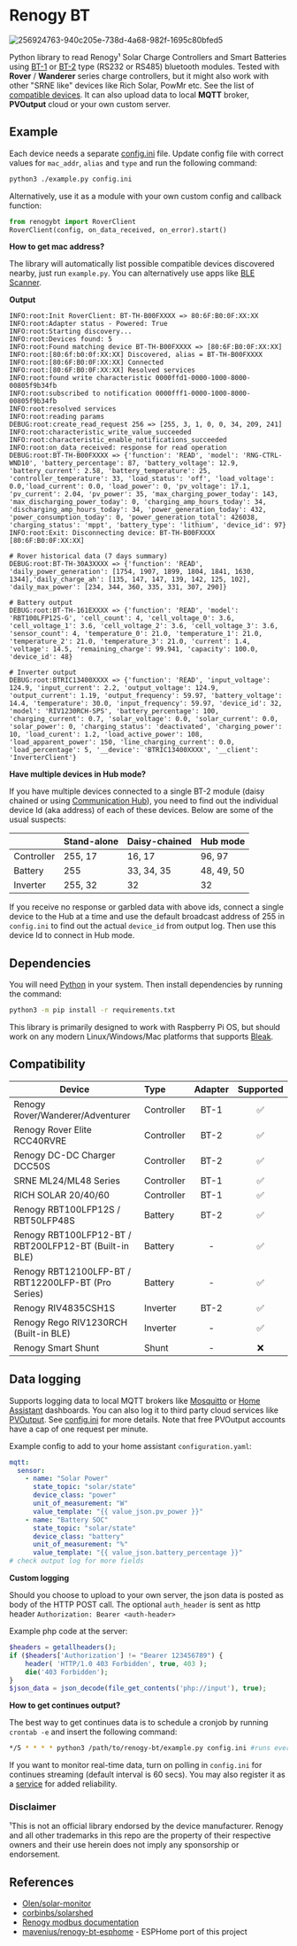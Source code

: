 # Renogy BT
![256924763-940c205e-738d-4a68-982f-1695c80bfed5](https://github.com/cyrils/renogy-bt/assets/5549113/bcdef6ec-efc9-44fd-af70-67165cf6862e)

Python library to read Renogy¹ Solar Charge Controllers and Smart Batteries using  [BT-1](https://www.renogy.com/bt-1-bluetooth-module-new-version/) or [BT-2](https://www.renogy.com/bt-2-bluetooth-module/) type (RS232 or RS485)  bluetooth modules. Tested with **Rover** / **Wanderer** series charge controllers, but it might also work with other  "SRNE like" devices like Rich Solar, PowMr etc. See the list of [compatible devices](#compatibility). It can also upload data to local **MQTT** broker, **PVOutput** cloud or your own custom server.

## Example
Each device needs a separate [config.ini](https://github.com/cyrils/renogy-bt1/blob/main/config.ini) file. Update  config file with correct values for `mac_addr`, `alias` and `type` and run the following command:

```sh
python3 ./example.py config.ini
```
 Alternatively, use it as a module with your own custom config and callback function:
```python
from renogybt import RoverClient
RoverClient(config, on_data_received, on_error).start()
```
**How to get mac address?**

The library will automatically list possible compatible devices discovered nearby, just run `example.py`. You can alternatively use apps like [BLE Scanner](https://play.google.com/store/apps/details?id=com.macdom.ble.blescanner).

**Output**

```
INFO:root:Init RoverClient: BT-TH-B00FXXXX => 80:6F:B0:0F:XX:XX
INFO:root:Adapter status - Powered: True
INFO:root:Starting discovery...
INFO:root:Devices found: 5
INFO:root:Found matching device BT-TH-B00FXXXX => [80:6F:B0:0F:XX:XX]
INFO:root:[80:6f:b0:0f:XX:XX] Discovered, alias = BT-TH-B00FXXXX
INFO:root:[80:6F:B0:0F:XX:XX] Connected
INFO:root:[80:6F:B0:0F:XX:XX] Resolved services
INFO:root:found write characteristic 0000ffd1-0000-1000-8000-00805f9b34fb
INFO:root:subscribed to notification 0000fff1-0000-1000-8000-00805f9b34fb
INFO:root:resolved services
INFO:root:reading params
DEBUG:root:create_read_request 256 => [255, 3, 1, 0, 0, 34, 209, 241]
INFO:root:characteristic_write_value_succeeded
INFO:root:characteristic_enable_notifications_succeeded
INFO:root:on_data_received: response for read operation
DEBUG:root:BT-TH-B00FXXXX => {'function': 'READ', 'model': 'RNG-CTRL-WND10', 'battery_percentage': 87, 'battery_voltage': 12.9, 'battery_current': 2.58, 'battery_temperature': 25, 'controller_temperature': 33, 'load_status': 'off', 'load_voltage': 0.0,'load_current': 0.0, 'load_power': 0, 'pv_voltage': 17.1, 'pv_current': 2.04, 'pv_power': 35, 'max_charging_power_today': 143, 'max_discharging_power_today': 0, 'charging_amp_hours_today': 34, 'discharging_amp_hours_today': 34, 'power_generation_today': 432, 'power_consumption_today': 0, 'power_generation_total': 426038, 'charging_status': 'mppt', 'battery_type': 'lithium', 'device_id': 97}
INFO:root:Exit: Disconnecting device: BT-TH-B00FXXXX [80:6F:B0:0F:XX:XX]
```
```
# Rover historical data (7 days summary)
DEBUG:root:BT-TH-30A3XXXX => {'function': 'READ', 'daily_power_generation': [1754, 1907, 1899, 1804, 1841, 1630, 1344],'daily_charge_ah': [135, 147, 147, 139, 142, 125, 102], 'daily_max_power': [234, 344, 360, 335, 331, 307, 290]}
```
```
# Battery output
DEBUG:root:BT-TH-161EXXXX => {'function': 'READ', 'model': 'RBT100LFP12S-G', 'cell_count': 4, 'cell_voltage_0': 3.6, 'cell_voltage_1': 3.6, 'cell_voltage_2': 3.6, 'cell_voltage_3': 3.6, 'sensor_count': 4, 'temperature_0': 21.0, 'temperature_1': 21.0, 'temperature_2': 21.0, 'temperature_3': 21.0, 'current': 1.4, 'voltage': 14.5, 'remaining_charge': 99.941, 'capacity': 100.0, 'device_id': 48} 
```
```
# Inverter output
DEBUG:root:BTRIC13400XXXX => {'function': 'READ', 'input_voltage': 124.9, 'input_current': 2.2, 'output_voltage': 124.9, 'output_current': 1.19, 'output_frequency': 59.97, 'battery_voltage': 14.4, 'temperature': 30.0, 'input_frequency': 59.97, 'device_id': 32, 'model': 'RIV1230RCH-SPS', 'battery_percentage': 100, 'charging_current': 0.7, 'solar_voltage': 0.0, 'solar_current': 0.0, 'solar_power': 0, 'charging_status': 'deactivated', 'charging_power': 10, 'load_curent': 1.2, 'load_active_power': 108, 'load_apparent_power': 150, 'line_charging_current': 0.0, 'load_percentage': 5, '__device': 'BTRIC13400XXXX', '__client': 'InverterClient'}
```

**Have multiple devices in Hub mode?**

If you have multiple devices connected to a single BT-2 module (daisy chained or using [Communication Hub](https://www.renogy.com/communication-hub/)), you need to find out the individual device Id (aka address) of each of these devices. Below are some of the usual suspects:

|  | Stand-alone | Daisy-chained | Hub mode |
| :-------- | :-------- | :-------- | :-------- |
|  Controller | 255, 17 | 16, 17 | 96, 97 |
|  Battery | 255 | 33, 34, 35 | 48, 49, 50 |
|  Inverter | 255, 32 | 32 | 32 |

 If you receive no response or garbled data with above ids, connect a single device to the Hub at a time and use the default broadcast address of 255 in `config.ini` to find out the actual `device_id` from output log. Then use this device Id to connect in Hub mode.

## Dependencies
You will need [Python](https://www.python.org/downloads/) in your system. Then install dependencies by running the command:
```sh
python3 -m pip install -r requirements.txt
```

This library is primarily designed to work with Raspberry Pi OS, but should work on any modern Linux/Windows/Mac platforms that supports [Bleak](https://github.com/hbldh/bleak). 

## Compatibility
| Device | Type | Adapter | Supported |
| -------- | :-------- | :--------: | :--------: |
| Renogy Rover/Wanderer/Adventurer | Controller |  BT-1 | ✅ |
| Renogy Rover Elite RCC40RVRE | Controller | BT-2 |  ✅ |
| Renogy DC-DC Charger DCC50S | Controller | BT-2 |  ✅ |
| SRNE ML24/ML48 Series | Controller | BT-1 | ✅ |
| RICH SOLAR 20/40/60 | Controller | BT-1 | ✅ |
| Renogy RBT100LFP12S / RBT50LFP48S | Battery | BT-2 | ✅ |
| Renogy RBT100LFP12-BT / RBT200LFP12-BT (Built-in BLE) | Battery | - | ✅ |
| Renogy RBT12100LFP-BT / RBT12200LFP-BT (Pro Series) | Battery | - | ✅ |
| Renogy RIV4835CSH1S | Inverter | BT-2 | ✅ |
| Renogy Rego RIV1230RCH (Built-in BLE) | Inverter | - | ✅ |
| Renogy Smart Shunt | Shunt | - | ❌ |

## Data logging

Supports logging data to local MQTT brokers like [Mosquitto](https://mosquitto.org/) or [Home Assistant](https://www.home-assistant.io/) dashboards. You can also log it to third party cloud services like [PVOutput](https://pvoutput.org/). See [config.ini](https://github.com/cyrils/renogy-bt1/blob/main/config.ini) for more details. Note that free PVOutput accounts have a cap of one request per minute.

Example config to add to your home assistant `configuration.yaml`:
```yaml
mqtt:
  sensor:
    - name: "Solar Power"
      state_topic: "solar/state"
      device_class: "power"
      unit_of_measurement: "W"
      value_template: "{{ value_json.pv_power }}"
    - name: "Battery SOC"
      state_topic: "solar/state"
      device_class: "battery"
      unit_of_measurement: "%"
      value_template: "{{ value_json.battery_percentage }}"
# check output log for more fields
```

**Custom logging**

Should you choose to upload to your own server, the json data is posted as body of the HTTP POST call. The optional `auth_header` is sent as http header `Authorization: Bearer <auth-header>`

Example php code at the server:
```php
$headers = getallheaders();
if ($headers['Authorization'] != "Bearer 123456789") {
    header( 'HTTP/1.0 403 Forbidden', true, 403 );
    die('403 Forbidden');
}
$json_data = json_decode(file_get_contents('php://input'), true);
```

**How to get continues output?**

 The best way to get continues data is to schedule a cronjob by running `crontab -e` and insert the following command:
```sh
*/5 * * * * python3 /path/to/renogy-bt/example.py config.ini #runs every 5 mins
```
If you want to monitor real-time data, turn on polling in `config.ini` for continues streaming (default interval is 60 secs). You may also register it as a [service](https://github.com/cyrils/renogy-bt/issues/77) for added reliability.

### Disclaimer

¹This is not an official library endorsed by the device manufacturer. Renogy and all other trademarks in this repo are the property of their respective owners and their use herein does not imply any sponsorship or endorsement.

## References

 - [Olen/solar-monitor](https://github.com/Olen/solar-monitor)
 - [corbinbs/solarshed](https://github.com/corbinbs/solarshed)
 - [Renogy modbus documentation](https://github.com/cyrils/renogy-bt/discussions/94)
 - [mavenius/renogy-bt-esphome](//github.com/mavenius/renogy-bt-esphome) - ESPHome port of this project
